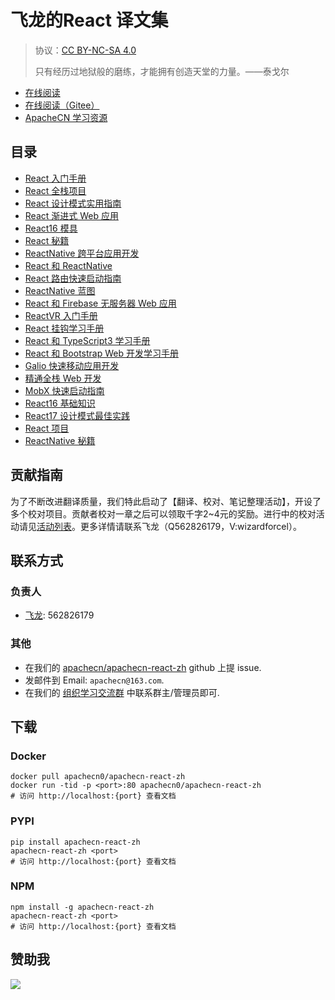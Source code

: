 # 飞龙的React 译文集

> 协议：[CC BY-NC-SA 4.0](http://creativecommons.org/licenses/by-nc-sa/4.0/)
> 
> 只有经历过地狱般的磨练，才能拥有创造天堂的力量。——泰戈尔

* [在线阅读](https://react.apachecn.org)
* [在线阅读（Gitee）](https://apachecn.gitee.io/doc-template/)
* [ApacheCN 学习资源](http://docs.apachecn.org/)

## 目录

+   [React 入门手册](docs/begin-react/SUMMARY.md)
+   [React 全栈项目](docs/full-stk-react-proj/SUMMARY.md)
+   [React 设计模式实用指南](docs/handson-design-ptn-rn/SUMMARY.md)
+   [React 渐进式 Web 应用](docs/prog-web-app-react/SUMMARY.md)
+   [React16 模具](docs/react16-tool/SUMMARY.md)
+   [React 秘籍](docs/react-cb/SUMMARY.md)
+   [ReactNative 跨平台应用开发](docs/react-cross-plat-app-dev-rn/SUMMARY.md)
+   [React 和 ReactNative](docs/react-rn/SUMMARY.md)
+   [React 路由快速启动指南](docs/react-router-quick-start-guide/SUMMARY.md)
+   [ReactNative 蓝图](docs/rn-blueprint/SUMMARY.md)
+   [React 和 Firebase 无服务器 Web 应用](docs/svrless-web-app-react-fb/SUMMARY.md)
+   [ReactVR 入门手册](docs/get-start-rvr/SUMMARY.md)
+   [React 挂钩学习手册](docs/learn-react-hook/SUMMARY.md)
+   [React 和 TypeScript3 学习手册](docs/learn-react-ts3/SUMMARY.md)
+   [React 和 Bootstrap Web 开发学习手册](docs/learn-web-dev-react-boots/SUMMARY.md)
+   [Galio 快速移动应用开发](docs/lightn-fast-mobi-app-dev-galiio/SUMMARY.md)
+   [精通全栈 Web 开发](docs/master-full-stk-react-web-dev/SUMMARY.md)
+   [MobX 快速启动指南](docs/mobx-quick-start-guide/SUMMARY.md)
+   [React16 基础知识](docs/react16-essence/SUMMARY.md)
+   [React17 设计模式最佳实践](docs/react17-design-ptn-best-prac/SUMMARY.md)
+   [React 项目](docs/react-proj/SUMMARY.md)
+   [ReactNative 秘籍](docs/rn-cb-2e/SUMMARY.md)

## 贡献指南

为了不断改进翻译质量，我们特此启动了【翻译、校对、笔记整理活动】，开设了多个校对项目。贡献者校对一章之后可以领取千字2\~4元的奖励。进行中的校对活动请见[活动列表](https://home.apachecn.org/#/docs/activity/docs-activity)。更多详情请联系飞龙（Q562826179，V:wizardforcel）。

## 联系方式

### 负责人

* [飞龙](https://github.com/wizardforcel): 562826179

### 其他

*   在我们的 [apachecn/apachecn-react-zh](https://github.com/apachecn/apachecn-react-zh) github 上提 issue.
*   发邮件到 Email: `apachecn@163.com`.
*   在我们的 [组织学习交流群](http://www.apachecn.org/organization/348.html) 中联系群主/管理员即可.

## 下载

### Docker

```
docker pull apachecn0/apachecn-react-zh
docker run -tid -p <port>:80 apachecn0/apachecn-react-zh
# 访问 http://localhost:{port} 查看文档
```

### PYPI

```
pip install apachecn-react-zh
apachecn-react-zh <port>
# 访问 http://localhost:{port} 查看文档
```

### NPM

```
npm install -g apachecn-react-zh
apachecn-react-zh <port>
# 访问 http://localhost:{port} 查看文档
```

## 赞助我

![](https://img-blog.csdnimg.cn/20200112005920729.png)
